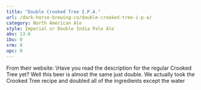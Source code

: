 ```yaml
---
title: "Double Crooked Tree I.P.A."
url: /dark-horse-brewing-co/double-crooked-tree-i-p-a/
category: North American Ale
style: Imperial or Double India Pale Ale
abv: 13.6
ibu: 0
srm: 0
upc: 0
---
```

From their website:
\Have you read the description for the regular Crooked Tree yet? Well this beer is almost the same just double. We actually took the Crooked Tree recipe and doubled all of the ingredients except the water

